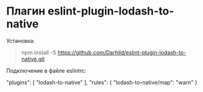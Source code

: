 # Плагин eslint-plugin-lodash-to-native

Установка:

> npm install -S https://github.com/Darhild/eslint-plugin-lodash-to-native.git

Подключение в файле eslintrc:

  "plugins": [
    "lodash-to-native"
  ],
  "rules": {
    "lodash-to-native/map": "warn"
  }
